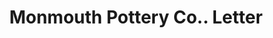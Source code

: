 ---
doi: 10.7916/D8T45535
date_other: '1897'
date_other_textual: '1897'
form: correspondence
genre:
- Letters (correspondence)
name:
- Monmouth Pottery Co.
object_in_context_url: https://biggert.cul.columbia.edu/items/view/ave_biggert_00262
subject_hierarchical_geographic:
- Monmouth, Illinois, United States
subject_name:
- Monmouth Pottery Co.
title: Monmouth Pottery Co.. Letter
sort_title: Monmouth Pottery Co.. Letter
call_number: ave_biggert_00262
coordinates:
- 40.91166666666666,-90.64444444444445
pid: ave_biggert_00262
identifiers: ave_biggert_00262
thumbnail: https://derivativo-2.library.columbia.edu/iiif/2/ldpd:344212/full/!256,256/0/native.jpg
permalink: "/items/ave_biggert_00262/"
layout: iiif-image-page
---